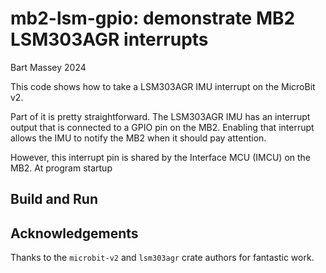 # mb2-lsm-gpio: demonstrate MB2 LSM303AGR interrupts
Bart Massey 2024

This code shows how to take a LSM303AGR IMU interrupt on the
MicroBit v2.

Part of it is pretty straightforward. The LSM303AGR IMU has an
interrupt output that is connected to a GPIO pin on the
MB2. Enabling that interrupt allows the IMU to notify the
MB2 when it should pay attention.

However, this interrupt pin is shared by the Interface MCU (IMCU)
on the MB2. At program startup

## Build and Run

## Acknowledgements



Thanks to the `microbit-v2` and `lsm303agr` crate authors
for fantastic work.
